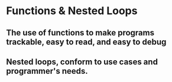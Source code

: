 # Functions & Nested Loops

## The use of functions to make programs trackable, easy to read, and easy to debug

## Nested loops, conform to use cases and programmer's needs.
